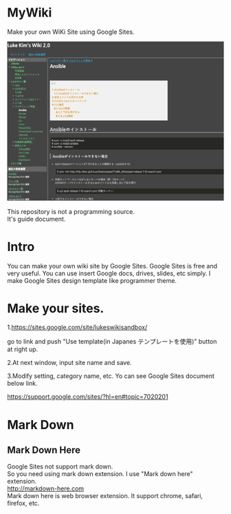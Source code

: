 # MyWiki
Make your own WiKi Site using Google Sites.

<img src="https://github.com/buzzricksons/MyWiki/blob/master/images/my_wiki_screent_shot.png">


This repository is not a programming source.<br>
It's guide document.

# Intro
You can make your own wiki site by Google Sites.
Google Sites is free and very useful.
You can use insert Google docs, drives, slides, etc simply.
I make Google Sites design template like programmer theme.

# Make your sites.
1.https://sites.google.com/site/lukeswikisandbox/

go to link and push "Use template(in Japanes テンプレートを使用)" button at right up.


2.At next window, input site name and save.

3.Modify setting, category name, etc.
Yo can see Google Sites document below link.

https://support.google.com/sites/?hl=en#topic=7020201

# Mark Down
## Mark Down Here
Google Sites not support mark down.<br>
So you need using mark down extension.
I use "Mark down here" extension.<br>
http://markdown-here.com<br>
Mark down here is web browser extension. 
It support chrome, safari, firefox, etc.
